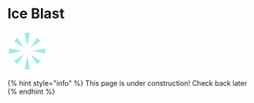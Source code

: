 # Ice Blast

![](../../.gitbook/assets/cryo_explosion_med.png)

{% hint style="info" %}
This page is under construction! Check back later
{% endhint %}

